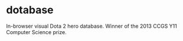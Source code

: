 # dotabase
In-browser visual Dota 2 hero database. Winner of the 2013 CCGS Y11 Computer Science prize.

